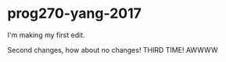 # prog270-yang-2017

I'm making my first edit.

Second changes, how about no changes! THIRD TIME! AWWWW

